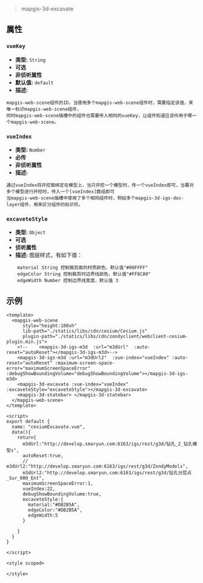 > mapgis-3d-excavate

## 属性
### `vueKey`

- **类型:** `String`
- **可选**
- **非侦听属性**
- **默认值:** `default`
- **描述:**
```
mapgis-web-scene组件的ID，当使用多个mapgis-web-scene组件时，需要指定该值，来唯一标识mapgis-web-scene组件，
同时mapgis-web-scene插槽中的组件也需要传入相同的vueKey，让组件知道应该作用于哪一个mapgis-web-scene。
```

### `vueIndex`

- **类型:** `Number`
- **必传**
- **非侦听属性**
- **描述:**
```
通过vueIndex将开挖面绑定在模型上，当只开挖一个模型时，传一个vueIndex即可，当要对多个模型进行开挖时，传入一个[vueIndex]数组即可
当mapgis-web-scene插槽中使用了多个相同组件时，例如多个mapgis-3d-igs-doc-layer组件，用来区分组件的标识符。
```

### `excaveteStyle`
- **类型:** `Object`
- **可选**
- **侦听属性**
- **描述:** 图层样式，有如下值：

```
    material String 控制裁剪面的材质颜色，默认值"#00FFFF"
    edgeColor String 控制裁剪时边界线颜色，默认值"#FF8C00"
    edgeWidth Number 控制边界线宽度，默认值 3
```

## 示例

```vue
<template>
  <mapgis-web-scene
      style="height:100vh"
      lib-path="./statics/libs/cdn/cesium/Cesium.js"
      plugin-path="./statics/libs/cdn/zondyclient/webclient-cesium-plugin.min.js">
    <!--    <mapgis-3d-igs-m3d  :url="m3dUrl"  :auto-reset="autoReset"></mapgis-3d-igs-m3d>-->
    <mapgis-3d-igs-m3d :url="m3dUrl2"  :vue-index="vueIndex" :auto-reset="autoReset" :maximum-screen-space-error="maximumScreenSpaceError" :debugShowBoundingVolume="debugShowBoundingVolume"></mapgis-3d-igs-m3d>
    <mapgis-3d-excavate :vue-index="vueIndex" :excaveteStyle="excaveteStyle"></mapgis-3d-excavate>
    <mapgis-3d-statebar> </mapgis-3d-statebar>
  </mapgis-web-scene>
</template>

<script>
export default {
  name: "cesiumExcavate.vue",
  data(){
    return{
      m3dUrl:"http://develop.smaryun.com:6163/igs/rest/g3d/钻孔_2_钻孔模型s",
      autoReset:true,
      // m3dUrl2:"http://develop.smaryun.com:6163/igs/rest/g3d/ZondyModels",
      m3dUrl2:"http://develop.smaryun.com:6163/igs/rest/g3d/钻孔分层点_Sur_000_Ent",
      maximumScreenSpaceError:1,
      vueIndex:22,
      debugShowBoundingVolume:true,
      excaveteStyle:{
        material:"#DB2B5A",
        edgeColor:"#DB2B5A",
        edgeWidth:5
      }

    }
  }
}

</script>

<style scoped>

</style>
```